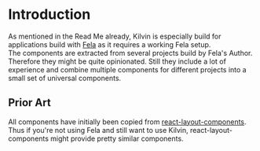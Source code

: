 # Introduction

As mentioned in the Read Me already, Kilvin is especially build for applications build with [Fela](https://github.com/rofrischmann/fela/) as it requires a working Fela setup.<br>
The components are extracted from several projects build by Fela's Author. Therefore they might be quite opinionated. Still they include a lot of experience and combine multiple components for different projects into a small set of universal components.

## Prior Art

All components have initially been copied from [react-layout-components](https://github.com/rofrischmann/react-layout-components). Thus if you're not using Fela and still want to use Kilvin, react-layout-components might provide pretty similar components.
